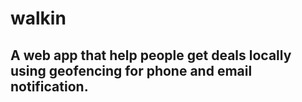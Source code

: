 # walkin
## A web app that help people get deals locally using geofencing for phone and email notification.
